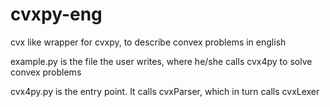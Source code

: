 # cvxpy-eng
cvx like wrapper for cvxpy, to describe convex problems in english


example.py is the file the user writes, where he/she calls cvx4py to solve convex problems

cvx4py.py is the entry point. It calls cvxParser, which in turn calls cvxLexer
